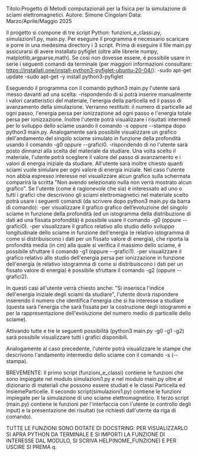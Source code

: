Titolo:Progetto di Metodi computazionali per la fisica per la simulazione di sciami elettromagnetici.
Autore: Simone Cingolani
Data: Marzo/Aprile/Maggio 2025

Il progetto si compone di tre script Python: funzioni_e_classi.py, simulazioni1.py, main.py.
Per eseguire il programma è necessario scaricare e porre in una medesima directory i 3 script.
Prima di eseguire il file main.py assicurarsi di avere installato pyfiglet (oltre alle librerie numpy, matplotlib,argparse,math). Se così non dovesse essere, è possibile usare in serie i seguenti comandi da terminale (per maggiori informazioni consultare: https://installati.one/install-python3-pyfiglet-ubuntu-20-04/):
-sudo apt-get update
-sudo apt-get -y install python3-pyfiglet

Eseguendo il programma con il comando python3 main.py l'utente sarà messo davanti ad una scelta:
  -rispondendo di sì potrà inserire manualmente i valori caratteristici del materiale, l'energia della particella ed il passo di avanzamento della simulazione. Verranno restituiti: il numero di particelle ad ogni passo, l'energia persa per ionizzazione ad ogni passo e l'energia totale persa per ionizzazione. Inoltre l'utente potrà visualizzare i risultati intermedi per lo sviluppo dello sciame usando il comando -s oppure --stampa dopo python3 main.py. Analogamente sarà possibile visualizzare un grafico dell'andamento del singolo sciame simulato in funzione della profondità usando il comando -g0 oppure --grafici0.
  -rispondendo di no l'utente sarà posto dinnanzi alla scelta del materiale da studiare. Una volta scelto il materiale, l'utente potrà scegliere il valore del passo di avanzamento e i valori di energia iniziale da studiare. All'utente sarà inoltre chiesto quanti sciami vuole simulare per ogni valore di energia iniziale.
  Nel caso l'utente non abbia espresso interesse nel visualizzare alcun grafico sulla schermata comparirà la scritta "Non avendo selezionato nulla non verrà mostrato alcun grafico".
  Se l'utente (come è ragionevole che sia) è interessato ad uno o tutti i grafici che descrivono gli sciami elettromagnetici nel materiale scelto potrà usare i seguenti comandi (da scrivere dopo python3 main.py da barra di comando):
   -per visualizzare il grafico grafico dell’evoluzione del singolo sciame in funzione della profondità (ed un istogramma della distribuzione di dati ad una fissata profondità) è possibile usare il comando -g0 (oppure --grafici0).
   -per visualizzare il grafico relativo allo studio dello sviluppo longitudinale dello sciame in funzione dell'energia (e relativo istogramma di come si distribuiscono i dati per un fissato valore di energia), che riporta la profondità media (in cm) alla quale si verifica il massimo dello sciame, è possibile sfruttare il comando -g1 (oppure --grafici1).
   -per visualizzare il grafico relativo allo studio dell'energia persa per ionizzazione in funzione dell'energia (e relativo istogramma di come si distribuiscono i dati per un fissato valore di energia) è possibile sfruttare il comando -g2 (oppure --grafici2).

In questi casi all'utente verrà chiesto anche: "Si inserisca l'indice dell'energia iniziale degli sciami da studiare", l'utente dovrà rispondere inserendo il numero che identifica l'energia che si ha interesse a studiare (questa sarà l'energia che sarà fissata per la costruzione degli istogrammi e per la rappresentazione dell'evoluzione del numero medio di particelle dello sciame).

Attivando tutte e tre le seguenti possibilità (python3 main.py -g0 -g1 -g2) sarà possibile visualizzare tutti i grafici disponibili.

Analogamente al caso precedente, l'utente potrà visualizzare le stampe che descrivono l'andamento intermedio dello sciame con il comando -s (--stampa).




BREVEMENTE:
Il primo script (funzioni_e_classi) contiene le funzioni che sono impiegate nel modulo simulazioni1.py e nel modulo main.py oltre al dizionario di materiali che possono essere studiati e le classi Particella ed InsiemeParticelle.
Il secondo script(simulazioni1.py) contiene le funzioni impiegate per la simulazione di uno sciame elettromagnetico.
Il terzo script (main.py) contiene le funzioni per l'interfaccia con l'utente (e controllo degli input) e la presentazione dei risultati (se richiesti dall'utente da riga di comando).

TUTTE LE FUNZIONI SONO DOTATE DI DOCSTRING: PER VISUALIZZARLO SI APRA PYTHON DA TERMINALE E SI IMPORTI LA FUNZIONE DI INTERESSE DAL MODULO, SI SCRIVA HELP(NOME_FUNZIONE) E PER USCIRE SI PREMA q.


